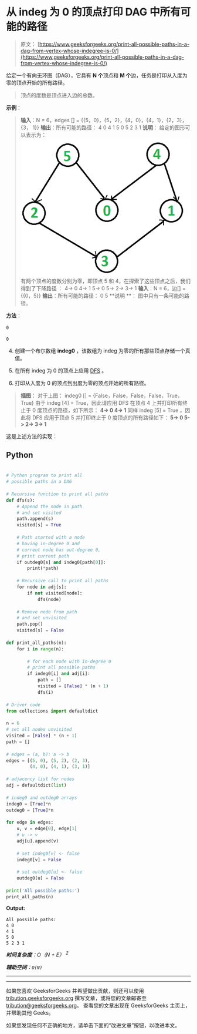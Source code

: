 # 从 indeg 为 0 的顶点打印 DAG 中所有可能的路径

> 原文： [https://www.geeksforgeeks.org/print-all-possible-paths-in-a-dag-from-vertex-whose-indegree-is-0/](https://www.geeksforgeeks.org/print-all-possible-paths-in-a-dag-from-vertex-whose-indegree-is-0/)

给定一个有向无环图（DAG），它具有 **N 个**顶点和 **M 个**边，任务是打印从入度为零的顶点开始的所有路径。

> 顶点的度数是顶点进入边的总数。

**示例**：

> **输入**：N = 6，edges [] = {{5，0}，{5，2}，{4，0}，{4，1}，{2，3}，{3， 1}}
> **输出**：所有可能的路径：
> 4 0
> 4 1
> 5 0
> 5 2 3 1
> **说明**：
> 给定的图形可以表示为：
> ![](img/7d0dd3600bc879e60d2864710a2aab68.png) 
> 有两个顶点的度数分别为零，即顶点 5 和 4，在探索了这些顶点之后，我们得到了下降路径 ：
> 4-> 0
> 4-> 1
> 5-> 0
> 5-> 2-> 3-> 1
> **输入**：N = 6，边[] = {{0，5}}
> **输出**：所有可能的路径：
> 0 5
> **说明 **：
> 图中只有一条可能的路径。

**方法**：

`0`

`0`

4.  创建一个布尔数组 **indeg0** ，该数组为 indeg 为零的所有那些顶点存储一个真值。

5.  在所有 indeg 为 0 的顶点上应用 [DFS](https://www.geeksforgeeks.org/depth-first-search-or-dfs-for-a-graph/) 。

6.  打印从入度为 0 的顶点到出度为零的顶点开始的所有路径。

> **插图**：
> 对于上图：
> indeg0 [] = {False，False，False，False，True，True}
> 由于 indeg [4] = True，因此请应用 DFS 在顶点 4 上并打印所有终止于 0 度顶点的路径，如下所示：
> **4-> 0
> 4-> 1**
> 同样 indeg [5] = True ，因此将 DFS 应用于顶点 5 并打印终止于 0 度顶点的所有路径如下：
> **5-> 0
> 5-> 2-> 3-> 1**

这是上述方法的实现：

## Python

```py

# Python program to print all 
# possible paths in a DAG 

# Recursive function to print all paths 
def dfs(s): 
    # Append the node in path 
    # and set visited 
    path.append(s) 
    visited[s] = True

    # Path started with a node 
    # having in-degree 0 and 
    # current node has out-degree 0, 
    # print current path 
    if outdeg0[s] and indeg0[path[0]]: 
        print(*path) 

    # Recursive call to print all paths 
    for node in adj[s]: 
        if not visited[node]: 
            dfs(node) 

    # Remove node from path 
    # and set unvisited 
    path.pop() 
    visited[s] = False

def print_all_paths(n): 
    for i in range(n): 

        # for each node with in-degree 0 
        # print all possible paths 
        if indeg0[i] and adj[i]: 
            path = [] 
            visited = [False] * (n + 1) 
            dfs(i) 

# Driver code 
from collections import defaultdict 

n = 6
# set all nodes unvisited 
visited = [False] * (n + 1) 
path = [] 

# edges = (a, b): a -> b 
edges = [(5, 0), (5, 2), (2, 3), 
         (4, 0), (4, 1), (3, 1)] 

# adjacency list for nodes 
adj = defaultdict(list) 

# indeg0 and outdeg0 arrays 
indeg0 = [True]*n 
outdeg0 = [True]*n 

for edge in edges: 
    u, v = edge[0], edge[1] 
    # u -> v 
    adj[u].append(v) 

    # set indeg0[v] <- false 
    indeg0[v] = False

    # set outdeg0[u] <- false 
    outdeg0[u] = False

print('All possible paths:') 
print_all_paths(n) 

```

**Output:**

```
All possible paths:
4 0
4 1
5 0
5 2 3 1

```

***时间复杂度**：O（N + E） <sup>2</sup>*

***辅助空间**：`O(N)`*



* * *

* * *

如果您喜欢 GeeksforGeeks 并希望做出贡献，则还可以使用 [tribution.geeksforgeeks.org](https://contribute.geeksforgeeks.org/) 撰写文章，或将您的文章邮寄至 tribution@geeksforgeeks.org。 查看您的文章出现在 GeeksforGeeks 主页上，并帮助其他 Geeks。

如果您发现任何不正确的地方，请单击下面的“改进文章”按钮，以改进本文。